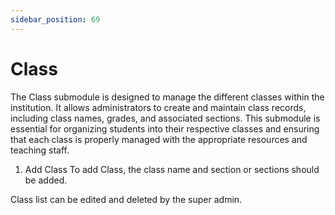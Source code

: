 ```yaml
---
sidebar_position: 69
---
```

 
# Class
The Class submodule is designed to manage the different classes within the institution. It allows administrators to create and maintain class records, including class names, grades, and associated sections. This submodule is essential for organizing students into their respective classes and ensuring that each class is properly managed with the appropriate resources and teaching staff.

1. Add Class
To add Class, the class name and section or sections should be added.

Class list can be edited and deleted by the super admin.